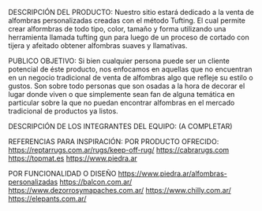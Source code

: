 DESCRIPCIÓN DEL PRODUCTO:
Nuestro sitio estará dedicado a la venta de alfombras personalizadas creadas con el método Tufting. El cual permite crear alformbras de todo tipo, color, tamaño y forma utilizando una herramienta llamada tufting gun para luego de un proceso de cortado con tijera y afeitado obtener alfombras suaves y llamativas.

PUBLICO OBJETIVO:
Si bien cualquier persona puede ser un cliente potencial de éste producto, nos enfocamos en aquellas que no encuentran en un negocio tradicional de venta de alfombras algo que refleje su estilo o gustos. Son sobre todo personas que son osadas a la hora de decorar el lugar donde viven o que simplemente sean fan de alguna temática en particular sobre la que no puedan encontrar alfombras en el mercado tradicional de productos ya listos.

DESCRIPCIÓN DE LOS INTEGRANTES DEL EQUIPO: (A COMPLETAR)

REFERENCIAS PARA INSPIRACIÓN:
POR PRODUCTO OFRECIDO:
https://reptarrugs.com.ar/rugs/keep-off-rug/
https://cabrarugs.com
https://topmat.es
https://www.piedra.ar

POR FUNCIONALIDAD O DISEÑO
https://www.piedra.ar/alfombras-personalizadas
https://balcon.com.ar/
https://www.dezorrosymapaches.com.ar/
https://www.chilly.com.ar/
https://elepants.com.ar/

